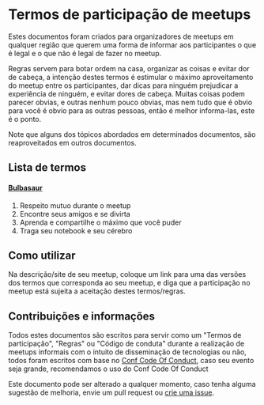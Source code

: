 Termos de participação de meetups
=================================

Estes documentos foram criados para organizadores de meetups em qualquer região que querem uma forma de informar aos participantes o que é legal e o que não é legal de fazer no meetup.

Regras servem para botar ordem na casa, organizar as coisas e evitar dor de cabeça, a intenção destes termos é estimular o máximo aproveitamento do meetup entre os participantes, dar dicas para ninguém prejudicar a experiência de ninguém, e evitar dores de cabeça. Muitas coisas podem parecer obvias, e outras nenhum pouco obvias, mas nem tudo que é obvio para você é obvio para as outras pessoas, então é melhor informa-las, este é o ponto.

Note que alguns dos tópicos abordados em determinados documentos, são reaproveitados em outros documentos.

## Lista de termos

#### [Bulbasaur](versao-bulbasaur.md)
1. Respeito mutuo durante o meetup
1. Encontre seus amigos e se divirta
1. Aprenda e compartilhe o máximo que você puder
1. Traga seu notebook e seu cérebro

## Como utilizar
Na descrição/site de seu meetup, coloque um link para uma das versões dos termos que corresponda ao seu meetup, e diga que a participação no meetup está sujeita a aceitação destes termos/regras.

## Contribuições e informações

Todos estes documentos são escritos para servir como um "Termos de participação", "Regras" ou "Código de conduta" durante a realização de meetups informais com o intuito de disseminação de tecnologias ou não, todos foram escritos com base no [Conf Code Of Conduct](http://confcodeofconduct.com/), caso seu evento seja grande, recomendamos o uso do Conf Code Of Conduct

Este documento pode ser alterado a qualquer momento, caso tenha alguma sugestão de melhoria, envie um pull request ou [crie uma issue](https://github.com/felquis/meetup-codigo-de-conduta/issues/new).
